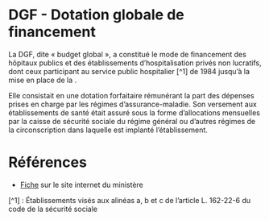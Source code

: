 # DGF - Dotation globale de financement
<!-- SPDX-License-Identifier: MPL-2.0 -->

La DGF, dite « budget global », a constitué le mode de financement des hôpitaux publics et des établissements d’hospitalisation privés non lucratifs, dont ceux participant au service public hospitalier [^1] de 1984 jusqu’à la mise en place de la <PreviewPage text="T2A" link="T2A.html" />. 

Elle consistait en une dotation forfaitaire rémunérant la part des dépenses prises en charge par les régimes d’assurance-maladie.
Son versement aux établissements de santé était assuré sous la forme d’allocations mensuelles par la caisse de sécurité sociale du régime général ou d’autres régimes de la circonscription dans laquelle est implanté l’établissement.

# Références

- [Fiche](https://solidarites-sante.gouv.fr/professionnels/gerer-un-etablissement-de-sante-medico-social/financement/financement-des-etablissements-de-sante-10795/financement-des-etablissements-de-sante-glossaire/article/dotation-globale-de-financement-dgf) sur le site internet du ministère

[^1] : Établissements visés aux alinéas a, b et c de l’article L. 162-22-6 du code de la sécurité sociale
